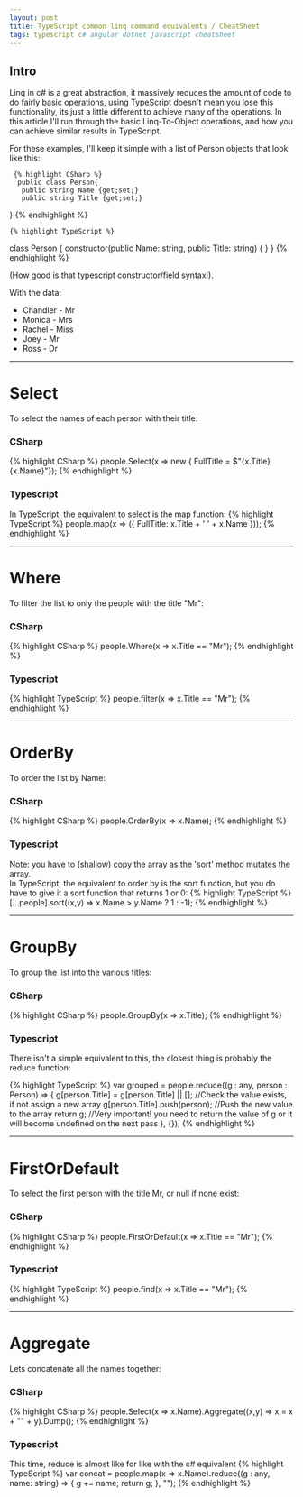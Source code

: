 ```yaml
---
layout: post
title: TypeScript common linq command equivalents / CheatSheet
tags: typescript c# angular dotnet javascript cheatsheet
---
```


## Intro
Linq in c# is a great abstraction, it massively reduces the amount of code to do fairly basic operations, using TypeScript doesn't mean you lose this functionality, its just a little different to achieve many of the operations. In this article I'll run through the basic Linq-To-Object operations, and how you can achieve similar results in TypeScript.

For these examples, I'll keep it simple with a list of Person objects that look like this:

     {% highlight CSharp %}
      public class Person{
       public string Name {get;set;}
       public string Title {get;set;}
   }
     {% endhighlight %}

    {% highlight TypeScript %}
   class Person
{
    constructor(public Name: string, public Title: string)
    { }
}
     {% endhighlight %}

(How good is that typescript constructor/field syntax!).

With the data:
 - Chandler - Mr
 - Monica - Mrs
 - Rachel - Miss
 - Joey - Mr
 - Ross - Dr

----------------
# Select
To select the names of each person with their title:

### CSharp
{% highlight CSharp %}
people.Select(x => new { FullTitle = $"{x.Title} {x.Name}"});
{% endhighlight %}

### Typescript
In TypeScript, the equivalent to select is the map function:
{% highlight TypeScript %}
people.map(x => ({ FullTitle: x.Title + ' ' + x.Name }));
{% endhighlight %}

----------------
# Where
To filter the list to only the people with the title "Mr":

### CSharp
{% highlight CSharp %}
people.Where(x => x.Title == "Mr");
{% endhighlight %}

### Typescript
{% highlight TypeScript %}
people.filter(x => x.Title == "Mr");
{% endhighlight %}

----------------
# OrderBy
To order the list by Name:

### CSharp
{% highlight CSharp %}
people.OrderBy(x => x.Name);
{% endhighlight %}

### Typescript
Note: you have to (shallow) copy the array as the 'sort' method mutates the array.  
In TypeScript, the equivalent to order by is the sort function, but you do have to give it a sort function that returns 1 or 0:
{% highlight TypeScript %}
[...people].sort((x,y) => x.Name > y.Name ? 1 : -1);
{% endhighlight %}

----------------
# GroupBy
To group the list into the various titles:

### CSharp
{% highlight CSharp %}
people.GroupBy(x => x.Title);
{% endhighlight %}

### Typescript
There isn't a simple equivalent to this, the closest thing is probably the reduce function:

{% highlight TypeScript %}
var grouped = people.reduce((g : any, person : Person) => {
    g[person.Title] = g[person.Title] || []; //Check the value exists, if not assign a new array
    g[person.Title].push(person); //Push the new value to the array
    return g; //Very important! you need to return the value of g or it will become undefined on the next pass
}, {});
{% endhighlight %}

----------------
# FirstOrDefault
To select the first person with the title Mr, or null if none exist:

### CSharp
{% highlight CSharp %}
people.FirstOrDefault(x => x.Title == "Mr");
{% endhighlight %}

### Typescript
{% highlight TypeScript %}
people.find(x => x.Title == "Mr");
{% endhighlight %}

----------------
# Aggregate
Lets concatenate all the names together:

### CSharp
{% highlight CSharp %}
people.Select(x => x.Name).Aggregate((x,y) => x = x + "" + y).Dump();
{% endhighlight %}

### Typescript
This time, reduce is almost like for like with the c# equivalent
{% highlight TypeScript %}
var concat = people.map(x => x.Name).reduce((g : any, name: string) => {
    g += name;
    return g;
}, "");
{% endhighlight %}


